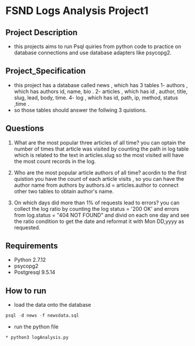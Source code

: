 # FSND Logs Analysis Project1

## Project Description
- this projects aims to run Psql quiries from python code to practice on database connections and
  use database adapters like psycopg2.

## Project_Specification
 - this project has a database called news , which has 3 tables 
 1- authors , which has authors id, name, bio .
 2- articles , which has id , author, title, slug, lead, body, time.
 4- log , which has id, path, ip, method, status ,time .
 - so those tables should answer the follwing 3 quistions.

## Questions
1. What are the most popular three articles of all time?
  you can optain the number of times that article was visited by counting the path in log table which is 
  related to the text in articles.slug so the most visited will have the most count records in the log.  

2. Who are the most popular article authors of all time?
  acordin to the first quistion you have the count of each article visits , so you can have the author name from authors by authors.id = articles.author to connect other two tables to obtain author's name.

3. On which days did more than 1% of requests lead to errors?
  you can collect the log ratio by counting the log status = '200 OK' and errors from log.status 
  = "404 NOT FOUND" and divid on each one day  and see the ratio condition to get the date and reformat it
  with Mon DD,yyyy as requested. 

## Requirements
* Python 2.7.12
* psycopg2
* Postgresql 9.5.14

## How to run

* load the data onto the database
```sql
psql -d news -f newsdata.sql
```
* run the python file 
```
* python3 logAnalysis.py
```